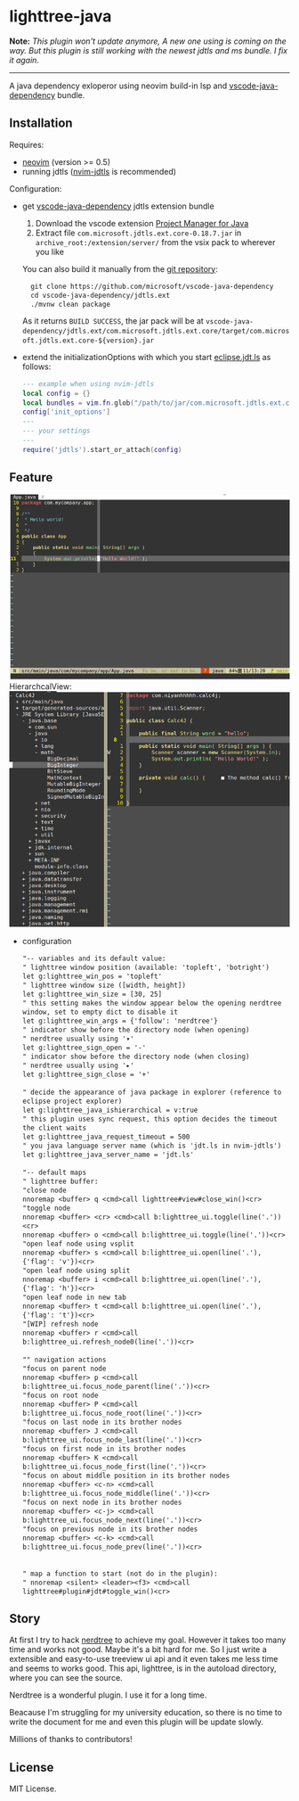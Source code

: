 # lighttree-java

**Note:** _This plugin won't update anymore, A new one using is coming on the way. But this plugin is still working with the newest jdtls and ms bundle. I fix it again._


------

A java dependency exloperor using neovim build-in lsp and [vscode-java-dependency](4) bundle.

## Installation

Requires:

- [neovim](1) (version >= 0.5)
- running jdtls ([nvim-jdtls](2) is recommended)

Configuration:

- get [vscode-java-dependency](4) jdtls extension bundle
    1. Download the vscode extension [Project Manager for Java](https://marketplace.visualstudio.com/_apis/public/gallery/publishers/vscjava/vsextensions/vscode-java-dependency/0.18.7/vspackage)
    2. Extract file `com.microsoft.jdtls.ext.core-0.18.7.jar` in `archive_root:/extension/server/` from the vsix pack to wherever you like

    You can also build it manually from the [git repository](4):

        git clone https://github.com/microsoft/vscode-java-dependency
        cd vscode-java-dependency/jdtls.ext
        ./mvnw clean package

    As it returns `BUILD SUCCESS`, the jar pack will be at `vscode-java-dependency/jdtls.ext/com.microsoft.jdtls.ext.core/target/com.microsoft.jdtls.ext.core-${version}.jar`

- extend the initializationOptions with which you start [eclipse.jdt.ls](3) as follows:

    ```lua
    --- example when using nvim-jdtls
    local config = {}
    local bundles = vim.fn.glob("/path/to/jar/com.microsoft.jdtls.ext.core-*.jar")
    config['init_options']
    ---
    --- your settings
    ---
    require('jdtls').start_or_attach(config)
    ```

## Feature

![feature](https://raw.githubusercontent.com/NiYanhhhhh/lighttree-java/master/screenshots/Peek%202021-09-16%2020-00.gif)
HierarchcalView:
![feature2](https://raw.githubusercontent.com/NiYanhhhhh/lighttree-java/master/screenshots/hierarchicalView.png)

- configuration

    ```vim
    "-- variables and its default value:
    " lighttree window position (available: 'topleft', 'botright')
    let g:lighttree_win_pos = 'topleft'
    " lighttree window size ([width, height])
    let g:lighttree_win_size = [30, 25]
    " this setting makes the window appear below the opening nerdtree window, set to empty dict to disable it
    let g:lighttree_win_args = {'follow': 'nerdtree'}
    " indicator show before the directory node (when opening)
    " nerdtree usually using '▾'
    let g:lighttree_sign_open = '-'
    " indicator show before the directory node (when closing)
    " nerdtree usually using '▸'
    let g:lighttree_sign_close = '+'

    " decide the appearance of java package in explorer (reference to eclipse project explorer)
    let g:lighttree_java_ishierarchical = v:true
    " this plugin uses sync request, this option decides the timeout the client waits
    let g:lighttree_java_request_timeout = 500
    " you java language server name (which is 'jdt.ls in nvim-jdtls')
    let g:lighttree_java_server_name = 'jdt.ls'

    "-- default maps
    " lighttree buffer:
    "close node
    nnoremap <buffer> q <cmd>call lighttree#view#close_win()<cr>
    "toggle node
    nnoremap <buffer> <cr> <cmd>call b:lighttree_ui.toggle(line('.'))<cr>
    nnoremap <buffer> o <cmd>call b:lighttree_ui.toggle(line('.'))<cr>
    "open leaf node using vsplit
    nnoremap <buffer> s <cmd>call b:lighttree_ui.open(line('.'), {'flag': 'v'})<cr>
    "open leaf node using split
    nnoremap <buffer> i <cmd>call b:lighttree_ui.open(line('.'), {'flag': 'h'})<cr>
    "open leaf node in new tab
    nnoremap <buffer> t <cmd>call b:lighttree_ui.open(line('.'), {'flag': 't'})<cr>
    "[WIP] refresh node
    nnoremap <buffer> r <cmd>call b:lighttree_ui.refresh_node0(line('.'))<cr>

    "" navigation actions
    "focus on parent node
    nnoremap <buffer> p <cmd>call b:lighttree_ui.focus_node_parent(line('.'))<cr>
    "focus on root node
    nnoremap <buffer> P <cmd>call b:lighttree_ui.focus_node_root(line('.'))<cr>
    "focus on last node in its brother nodes
    nnoremap <buffer> J <cmd>call b:lighttree_ui.focus_node_last(line('.'))<cr>
    "focus on first node in its brother nodes
    nnoremap <buffer> K <cmd>call b:lighttree_ui.focus_node_first(line('.'))<cr>
    "focus on about middle position in its brother nodes
    nnoremap <buffer> <c-n> <cmd>call b:lighttree_ui.focus_node_middle(line('.'))<cr>
    "focus on next node in its brother nodes
    nnoremap <buffer> <c-j> <cmd>call b:lighttree_ui.focus_node_next(line('.'))<cr>
    "focus on previous node in its brother nodes
    nnoremap <buffer> <c-k> <cmd>call b:lighttree_ui.focus_node_prev(line('.'))<cr>


    " map a function to start (not do in the plugin):
    " nnoremap <silent> <leader><f3> <cmd>call lighttree#plugin#jdt#toggle_win()<cr>
    ```


## Story
At first I try to hack [nerdtree](6) to achieve my goal. However it takes too many time and works not good. Maybe it's a bit hard for me. So I just write a extensible and easy-to-use treeview ui api and it even takes me less time and seems to works good. This api, lighttree, is in the autoload directory, where you can see the source.

Nerdtree is a wonderful plugin. I use it for a long time.

Beacause I'm struggling for my university education, so there is no time to write the document for me and even this plugin will be update slowly.

Millions of thanks to contributors!

## License
MIT License.



[1]: https://github.com/neovim/neovim
[2]: https://github.com/mfussenegger/nvim-jdtls
[3]: https://github.com/eclipse/eclipse.jdt.ls
[4]: https://github.com/microsoft/vscode-java-dependency
[5]: https://marketplace.visualstudio.com/_apis/public/gallery/publishers/vscjava/vsextensions/vscode-java-dependency/0.18.7/vspackage
[6]: https://github.com/preservim/nerdtree

